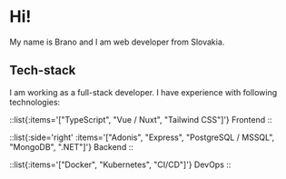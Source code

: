 # Hi!

My name is Brano and I am web developer from Slovakia.

## Tech-stack

I am working as a full-stack developer. I have experience with following technologies:

::list{:items='["TypeScript", "Vue / Nuxt", "Tailwind CSS"]'}
Frontend
::

::list{:side='right' :items='["Adonis", "Express", "PostgreSQL / MSSQL", "MongoDB", ".NET"]'}
Backend
::

::list{:items='["Docker", "Kubernetes", "CI/CD"]'}
DevOps
::
